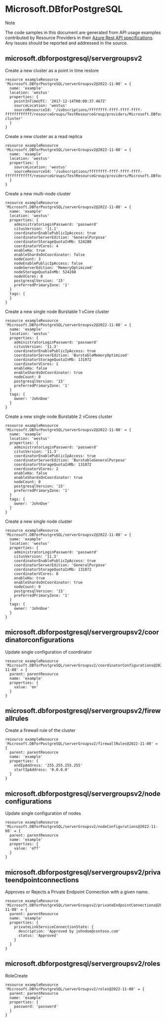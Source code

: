 # Microsoft.DBforPostgreSQL
  
> [!NOTE]
> The code samples in this document are generated from API usage examples contributed by Resource Providers in their [Azure Rest API specifications](https://github.com/Azure/azure-rest-api-specs). Any issues should be reported and addressed in the source.


## microsoft.dbforpostgresql/servergroupsv2

Create a new cluster as a point in time restore
```bicep
resource exampleResource 'Microsoft.DBforPostgreSQL/serverGroupsv2@2022-11-08' = {
  name: 'example'
  location: 'westus'
  properties: {
    pointInTimeUTC: '2017-12-14T00:00:37.467Z'
    sourceLocation: 'westus'
    sourceResourceId: '/subscriptions/ffffffff-ffff-ffff-ffff-ffffffffffff/resourceGroups/TestResourceGroup/providers/Microsoft.DBforPostgreSQL/serverGroupsv2/source-cluster'
  }
}
```

Create a new cluster as a read replica
```bicep
resource exampleResource 'Microsoft.DBforPostgreSQL/serverGroupsv2@2022-11-08' = {
  name: 'example'
  location: 'westus'
  properties: {
    sourceLocation: 'westus'
    sourceResourceId: '/subscriptions/ffffffff-ffff-ffff-ffff-ffffffffffff/resourceGroups/TestResourceGroup/providers/Microsoft.DBforPostgreSQL/serverGroupsv2/sourcecluster'
  }
}
```

Create a new multi-node cluster
```bicep
resource exampleResource 'Microsoft.DBforPostgreSQL/serverGroupsv2@2022-11-08' = {
  name: 'example'
  location: 'westus'
  properties: {
    administratorLoginPassword: 'password'
    citusVersion: '11.1'
    coordinatorEnablePublicIpAccess: true
    coordinatorServerEdition: 'GeneralPurpose'
    coordinatorStorageQuotaInMb: 524288
    coordinatorVCores: 4
    enableHa: true
    enableShardsOnCoordinator: false
    nodeCount: 3
    nodeEnablePublicIpAccess: false
    nodeServerEdition: 'MemoryOptimized'
    nodeStorageQuotaInMb: 524288
    nodeVCores: 8
    postgresqlVersion: '15'
    preferredPrimaryZone: '1'
  }
  tags: {
  }
}
```

Create a new single node Burstable 1 vCore cluster
```bicep
resource exampleResource 'Microsoft.DBforPostgreSQL/serverGroupsv2@2022-11-08' = {
  name: 'example'
  location: 'westus'
  properties: {
    administratorLoginPassword: 'password'
    citusVersion: '11.3'
    coordinatorEnablePublicIpAccess: true
    coordinatorServerEdition: 'BurstableMemoryOptimized'
    coordinatorStorageQuotaInMb: 131072
    coordinatorVCores: 1
    enableHa: false
    enableShardsOnCoordinator: true
    nodeCount: 0
    postgresqlVersion: '15'
    preferredPrimaryZone: '1'
  }
  tags: {
    owner: 'JohnDoe'
  }
}
```

Create a new single node Burstable 2 vCores cluster
```bicep
resource exampleResource 'Microsoft.DBforPostgreSQL/serverGroupsv2@2022-11-08' = {
  name: 'example'
  location: 'westus'
  properties: {
    administratorLoginPassword: 'password'
    citusVersion: '11.3'
    coordinatorEnablePublicIpAccess: true
    coordinatorServerEdition: 'BurstableGeneralPurpose'
    coordinatorStorageQuotaInMb: 131072
    coordinatorVCores: 2
    enableHa: false
    enableShardsOnCoordinator: true
    nodeCount: 0
    postgresqlVersion: '15'
    preferredPrimaryZone: '1'
  }
  tags: {
    owner: 'JohnDoe'
  }
}
```

Create a new single node cluster
```bicep
resource exampleResource 'Microsoft.DBforPostgreSQL/serverGroupsv2@2022-11-08' = {
  name: 'example'
  location: 'westus'
  properties: {
    administratorLoginPassword: 'password'
    citusVersion: '11.3'
    coordinatorEnablePublicIpAccess: true
    coordinatorServerEdition: 'GeneralPurpose'
    coordinatorStorageQuotaInMb: 131072
    coordinatorVCores: 8
    enableHa: true
    enableShardsOnCoordinator: true
    nodeCount: 0
    postgresqlVersion: '15'
    preferredPrimaryZone: '1'
  }
  tags: {
    owner: 'JohnDoe'
  }
}
```

## microsoft.dbforpostgresql/servergroupsv2/coordinatorconfigurations

Update single configuration of coordinator
```bicep
resource exampleResource 'Microsoft.DBforPostgreSQL/serverGroupsv2/coordinatorConfigurations@2022-11-08' = {
  parent: parentResource 
  name: 'example'
  properties: {
    value: 'on'
  }
}
```

## microsoft.dbforpostgresql/servergroupsv2/firewallrules

Create a firewall rule of the cluster
```bicep
resource exampleResource 'Microsoft.DBforPostgreSQL/serverGroupsv2/firewallRules@2022-11-08' = {
  parent: parentResource 
  name: 'example'
  properties: {
    endIpAddress: '255.255.255.255'
    startIpAddress: '0.0.0.0'
  }
}
```

## microsoft.dbforpostgresql/servergroupsv2/nodeconfigurations

Update single configuration of nodes
```bicep
resource exampleResource 'Microsoft.DBforPostgreSQL/serverGroupsv2/nodeConfigurations@2022-11-08' = {
  parent: parentResource 
  name: 'example'
  properties: {
    value: 'off'
  }
}
```

## microsoft.dbforpostgresql/servergroupsv2/privateendpointconnections

Approves or Rejects a Private Endpoint Connection with a given name.
```bicep
resource exampleResource 'Microsoft.DBforPostgreSQL/serverGroupsv2/privateEndpointConnections@2022-11-08' = {
  parent: parentResource 
  name: 'example'
  properties: {
    privateLinkServiceConnectionState: {
      description: 'Approved by johndoe@contoso.com'
      status: 'Approved'
    }
  }
}
```

## microsoft.dbforpostgresql/servergroupsv2/roles

RoleCreate
```bicep
resource exampleResource 'Microsoft.DBforPostgreSQL/serverGroupsv2/roles@2022-11-08' = {
  parent: parentResource 
  name: 'example'
  properties: {
    password: 'password'
  }
}
```
